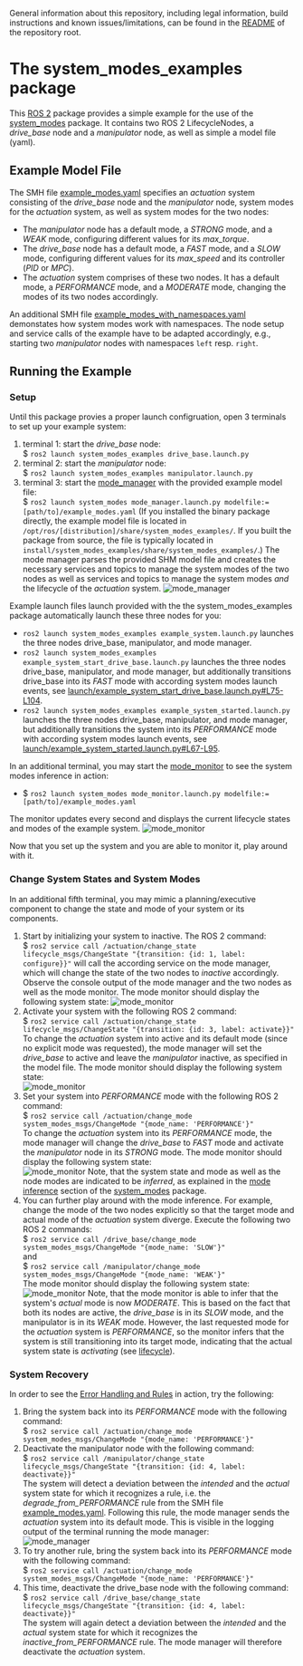 General information about this repository, including legal information, build instructions and known issues/limitations, can be found in the [README](../README.md) of the repository root.

# The system_modes_examples package

This [ROS 2](https://index.ros.org/doc/ros2/) package provides a simple example for the use of the [system_modes](../system_modes/) package. It contains two ROS 2 LifecycleNodes, a *drive\_base* node and a *manipulator* node, as well as simple a model file (yaml).

## Example Model File

The SMH file [example_modes.yaml](./example_modes.yaml) specifies an *actuation* system consisting of the *drive\_base* node and the *manipulator* node, system modes for the *actuation* system, as well as system modes for the two nodes:

* The *manipulator* node has a default mode, a *STRONG* mode, and a *WEAK* mode, configuring different values for its *max_torque*.
* The *drive\_base* node has a default mode, a *FAST* mode, and a *SLOW* mode, configuring different values for its *max_speed* and its controller (*PID* or *MPC*).
* The *actuation* system comprises of these two nodes. It has a default mode, a *PERFORMANCE* mode, and a *MODERATE* mode, changing the modes of its two nodes accordingly.

An additional SMH file [example_modes_with_namespaces.yaml](./example_modes.yaml) demonstates how system modes work with namespaces. The node setup and service calls of the example have to be adapted accordingly, e.g., starting two *manipulator* nodes with namespaces `left` resp. `right`.

## Running the Example

### Setup

Until this package provies a proper launch configruation, open 3 terminals to set up your example system:

1. terminal 1: start the *drive\_base* node:  
  $ `ros2 launch system_modes_examples drive_base.launch.py`
1. terminal 2: start the *manipulator* node:  
  $ `ros2 launch system_modes_examples manipulator.launch.py`
1. terminal 3: start the [mode_manager](../system_modes/README.md#mode_manager) with the provided example model file:  
  $ `ros2 launch system_modes mode_manager.launch.py modelfile:=[path/to]/example_modes.yaml` (If you installed the binary package directly, the example model file is located in `/opt/ros/[distribution]/share/system_modes_examples/`. If you built the package from source, the file is typically located in `install/system_modes_examples/share/system_modes_examples/`.)
  The mode manager parses the provided SHM model file and creates the necessary services and topics to manage the system modes of the two nodes as well as services and topics to manage the system modes *and* the lifecycle of the *actuation* system.
  ![mode_manager](./doc/screenshot-manager.png "Screenshot of the mode manager")

Example launch files launch provided with the the system_modes_examples package automatically launch these three nodes for you:  

* `ros2 launch system_modes_examples example_system.launch.py` launches the three nodes drive_base, manipulator, and mode manager.
* `ros2 launch system_modes_examples example_system_start_drive_base.launch.py` launches the three nodes drive_base, manipulator, and mode manager, but additionally transitions drive_base into its *FAST* mode with according system modes launch events, see [launch/example_system_start_drive_base.launch.py#L75-L104](https://github.com/micro-ROS/system_modes/blob/master/system_modes_examples/launch/example_system_start_drive_base.launch.py#L75-L104).
* `ros2 launch system_modes_examples example_system_started.launch.py` launches the three nodes drive_base, manipulator, and mode manager, but additionally transitions the system into its *PERFORMANCE* mode with according system modes launch events, see [launch/example_system_started.launch.py#L67-L95](https://github.com/micro-ROS/system_modes/blob/master/system_modes_examples/launch/example_system_started.launch.py#L67-L95).

In an additional terminal, you may start the [mode_monitor](../system_modes/README.md#mode_monitor) to see the system modes inference in action:  

* $ `ros2 launch system_modes mode_monitor.launch.py modelfile:=[path/to]/example_modes.yaml`

The monitor updates every second and displays the current lifecycle states and modes of the example system.
![mode_monitor](./doc/screenshot-monitor.png "Screenshot of the mode monitor")

Now that you set up the system and you are able to monitor it, play around with it.

### Change System States and System Modes

In an additional fifth terminal, you may mimic a planning/executive component to change the state and mode of your system or its components.

1. Start by initializing your system to inactive. The ROS 2 command:  
  $ `ros2 service call /actuation/change_state lifecycle_msgs/ChangeState "{transition: {id: 1, label: configure}}"`
  will call the according service on the mode manager, which will change the state of the two nodes to *inactive* accordingly. Observe the console output of the mode manager and the two nodes as well as the mode monitor. The mode monitor should display the following system state:
  ![mode_monitor](./doc/screenshot-monitor-inactive.png "Screenshot of the mode monitor")
1. Activate your system with the following ROS 2 command:  
  $ `ros2 service call /actuation/change_state lifecycle_msgs/ChangeState "{transition: {id: 3, label: activate}}"`
  To change the *actuation* system into active and its default mode (since no explicit mode was requested), the mode manager will set the *drive\_base* to active and leave the *manipulator* inactive, as specified in the model file.
  The mode monitor should display the following system state:  
  ![mode_monitor](./doc/screenshot-monitor-active.png "Screenshot of the mode monitor")
1. Set your system into *PERFORMANCE* mode with the following ROS 2 command:  
  $ `ros2 service call /actuation/change_mode system_modes_msgs/ChangeMode "{mode_name: 'PERFORMANCE'}"`  
  To change the *actuation* system into its *PERFORMANCE* mode, the mode manager will change the *drive\_base* to *FAST* mode and activate the *manipulator* node in its *STRONG* mode.
  The mode monitor should display the following system state:  
  ![mode_monitor](./doc/screenshot-monitor-performance.png "Screenshot of the mode monitor")
  Note, that the system state and mode as well as the node modes are indicated to be *inferred*, as explained in the [mode inference](../system_modes/README.md#mode-inference) section of the [system_modes](../system_modes/) package.
2. You can further play around with the mode inference. For example, change the mode of the two nodes explicitly so that the target mode and actual mode of the *actuation* system diverge. Execute the following two ROS 2 commands:  
  $ `ros2 service call /drive_base/change_mode system_modes_msgs/ChangeMode "{mode_name: 'SLOW'}"`  
  and  
  $ `ros2 service call /manipulator/change_mode system_modes_msgs/ChangeMode "{mode_name: 'WEAK'}"`  
  The mode monitor should display the following system state:  
  ![mode_monitor](./doc/screenshot-monitor-moderate.png "Screenshot of the mode monitor")
  Note, that the mode monitor is able to infer that the system's *actual* mode is now *MODERATE*. This is based on the fact that both its nodes are active, the *drive\_base* is in its *SLOW* mode, and the manipulator is in its *WEAK* mode. However, the last requested mode for the *actuation* system is *PERFORMANCE*, so the monitor infers that the system is still transitioning into its target mode, indicating that the actual system state is *activating* (see [lifecycle](../system_modes/README.md#lifecycle)).

### System Recovery

In order to see the [Error Handling and Rules](../system_modes/README.md#error-handling-and-rules) in action, try the following:

1. Bring the system back into its *PERFORMANCE* mode with the following command:  
  $ `ros2 service call /actuation/change_mode system_modes_msgs/ChangeMode "{mode_name: 'PERFORMANCE'}"`  
2. Deactivate the manipulator node with the following command:  
  $ `ros2 service call /manipulator/change_state lifecycle_msgs/ChangeState "{transition: {id: 4, label: deactivate}}"`  
  The system will detect a deviation between the *intended* and the *actual* system state for which it recognizes a rule, i.e. the *degrade_from_PERFORMANCE* rule from the SMH file [example_modes.yaml](./example_modes.yaml). Following this rule, the mode manager sends the *actuation* system into its default mode. This is visible in the logging output of the terminal running the mode manager:  
  ![mode_manager](./doc/screenshot-manager-deviation.png "Screenshot of the mode manager")
1. To try another rule, bring the system back into its *PERFORMANCE* mode with the following command:  
  $ `ros2 service call /actuation/change_mode system_modes_msgs/ChangeMode "{mode_name: 'PERFORMANCE'}"`  
2. This time, deactivate the drive_base node with the following command:  
  $ `ros2 service call /drive_base/change_state lifecycle_msgs/ChangeState "{transition: {id: 4, label: deactivate}}"`  
  The system will again detect a deviation between the *intended* and the *actual* system state for which it recognizes the *inactive_from_PERFORMANCE* rule. The mode manager will therefore deactivate the *actuation* system.
